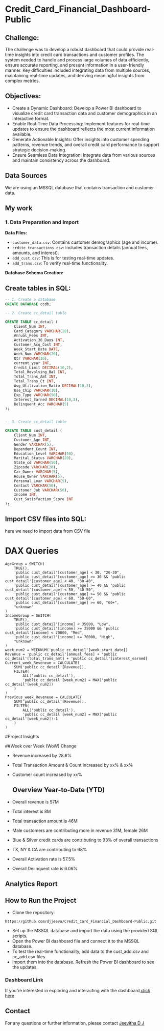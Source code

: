 # Credit_Card_Financial_Dashboard-Public

## Challenge:

The challenge was to develop a robust dashboard that could provide real-time insights into credit card transactions and customer profiles. The system needed to handle and process large volumes of data efficiently, ensure accurate reporting, and present information in a user-friendly manner. Key difficulties included integrating data from multiple sources, maintaining real-time updates, and deriving meaningful insights from complex metrics.

## Objectives:

- Create a Dynamic Dashboard: Develop a Power BI dashboard to visualize credit card transaction data and customer demographics in an interactive format.
- Enable Real-Time Data Processing: Implement features for real-time updates to ensure the dashboard reflects the most current information available.
- Generate Actionable Insights: Offer insights into customer spending patterns, revenue trends, and overall credit card performance to support strategic decision-making.
- Ensure Seamless Data Integration: Integrate data from various sources and maintain consistency across the dashboard.


## Data Sources
We are using an MSSQL database that  contains transaction and customer data.


## My work 

### 1. Data Preparation and Import

**Data Files:**
- `customer_data.csv`: Contains customer demographics (age and income).
- `crdite transactions.csv`: Includes transaction details (annual fees, amounts, and interest).
- `add_cust.csv`: This is for testing real-time updates.
- `add_trans.csv`: To verify real-time functionality.

**Database Schema Creation:**

## Create tables in SQL:
```sql
-- 1. Create a database 
CREATE DATABASE ccdb;

-- 2. Create cc_detail table

CREATE TABLE cc_detail (
    Client_Num INT,
    Card_Category VARCHAR(20),
    Annual_Fees INT,
    Activation_30_Days INT,
    Customer_Acq_Cost INT,
    Week_Start_Date DATE,
    Week_Num VARCHAR(20),
    Qtr VARCHAR(10),
    current_year INT,
    Credit_Limit DECIMAL(10,2),
    Total_Revolving_Bal INT,
    Total_Trans_Amt INT,
    Total_Trans_Ct INT,
    Avg_Utilization_Ratio DECIMAL(10,3),
    Use_Chip VARCHAR(10),
    Exp_Type VARCHAR(50),
    Interest_Earned DECIMAL(10,3),
    Delinquent_Acc VARCHAR(5)
);


-- 3. Create cc_detail table

CREATE TABLE cust_detail (
    Client_Num INT,
    Customer_Age INT,
    Gender VARCHAR(5),
    Dependent_Count INT,
    Education_Level VARCHAR(50),
    Marital_Status VARCHAR(20),
    State_cd VARCHAR(50),
    Zipcode VARCHAR(20),
    Car_Owner VARCHAR(5),
    House_Owner VARCHAR(5),
    Personal_Loan VARCHAR(5),
    Contact VARCHAR(50),
    Customer_Job VARCHAR(50),
    Income INT,
    Cust_Satisfaction_Score INT
);


```

## Import CSV files into SQL:
here we need to import data from CSV file 

# DAX Queries

```DAX
AgeGroup = SWITCH(
    TRUE(),
    'public cust_detail'[customer_age] < 30, "20-30",
    'public cust_detail'[customer_age] >= 30 && 'public cust_detail'[customer_age] < 40, "30-40",
    'public cust_detail'[customer_age] >= 40 && 'public cust_detail'[customer_age] < 50, "40-50",
    'public cust_detail'[customer_age] >= 50 && 'public cust_detail'[customer_age] < 60, "50-60",
    'public cust_detail'[customer_age] >= 60, "60+",
    "unknown"
)
IncomeGroup = SWITCH(
    TRUE(),
    'public cust_detail'[income] < 35000, "Low",
    'public cust_detail'[income] >= 35000 && 'public cust_detail'[income] < 70000, "Med",
    'public cust_detail'[income] >= 70000, "High",
    "unknown"
)
week_num2 = WEEKNUM('public cc_detail'[week_start_date])
Revenue = 'public cc_detail'[annual_fees] + 'public cc_detail'[total_trans_amt] + 'public cc_detail'[interest_earned]
Current_week_Reveneue = CALCULATE(
    SUM('public cc_detail'[Revenue]),
    FILTER(
        ALL('public cc_detail'),
        'public cc_detail'[week_num2] = MAX('public cc_detail'[week_num2])
    )
)
Previous_week_Reveneue = CALCULATE(
    SUM('public cc_detail'[Revenue]),
    FILTER(
        ALL('public cc_detail'),
        'public cc_detail'[week_num2] = MAX('public cc_detail'[week_num2])-1
    )
)

```
#Project Insights

##Week over Week (WoW) Change
- Revenue increased by 28.8%
- Total Transaction Amount & Count increased by xx% & xx%
- Customer count increased by xx%

  ## Overview Year-to-Date (YTD)
- Overall revenue is 57M
- Total interest is 8M
- Total transaction amount is 46M
- Male customers are contributing more in revenue 31M, female 26M
- Blue & Silver credit cards are contributing to 93% of overall transactions
- TX, NY & CA are contributing to 68%
- Overall Activation rate is 57.5%
- Overall Delinquent rate is 6.06%

##  Analytics Report





## How to Run the Project

 - Clone the repository:
```
https://github.com/djjeeva/Credit_Card_Financial_Dashboard-Public.git
```
- Set up the MSSQL database and import the data using the provided SQL scripts.
- Open the Power BI dashboard file and connect it to the MSSQL database.
- To test the real-time functionality, add data to the cust_add.csv and cc_add.csv files  
- import them into the database. Refresh the Power BI dashboard to see the updates.

### Dashboard Link
If you're interested in exploring and interacting with the dashboard,[click here](https://app.powerbi.com/view?r=eyJrIjoiYTAyMWY5NzktNjAzZi00MjNiLTgwZWMtZDY5ZGM1ZWVlN2U2IiwidCI6Ijc1NWUxZmNkLWY3YzAtNDBmNi1iMWRhLTg5NjkyNDVkNjg1ZCJ9)

## Contact
For any questions or further information, please contact    [Jeevitha D J](http://jeevithadj1999@gmail.com#fragment)

